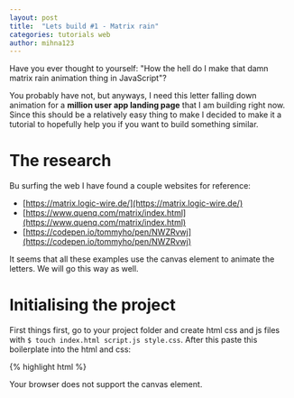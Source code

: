 ```yaml
---
layout: post
title:  "Lets build #1 - Matrix rain"
categories: tutorials web
author: mihna123
---
```


Have you ever thought to yourself: "How the hell do I make that damn matrix 
rain animation thing in JavaScript"? 

You probably have not, but anyways, I need this letter falling down animation 
for a **million user app landing page** that I am building right now. Since 
this should be a relatively easy thing to make I decided to make it a tutorial 
to hopefully help you if you want to build something similar.

# The research

Bu surfing the web I have found a couple websites for reference:
- [https://matrix.logic-wire.de/](https://matrix.logic-wire.de/)
- [https://www.quenq.com/matrix/index.html](https://www.quenq.com/matrix/index.html)
- [https://codepen.io/tommyho/pen/NWZRvwj](https://codepen.io/tommyho/pen/NWZRvwj)

It seems that all these examples use the canvas element to animate the letters.
We will go this way as well.

# Initialising the project

First things first, go to your project folder and create html css and js files
with `$ touch index.html script.js style.css`. After this paste this boilerplate
into the html and css:

{% highlight html %}
<!-- index.html -->
<!DOCTYPE html>
<html>

<head>
    <title>Matrix rain project</title>
    <link rel="stylesheet" href="style.css" />
</head>

<body>
    <canvas class="m-rain" width="1380" height="668">
        Your browser does not support the canvas element.
    </canvas>
    <script src="script.js" type="module" defer />
</body>

</html>
{% endhighlight %}

{% highlight css %}
/* style.css */
html,
body {
    padding: 0px;
    margin: 0px;
}

canvas {
    border: 3px solid black;
}

{% endhighlight %}

We just have a canvas element that indicates wether the browser supports such 
element. We will do most of our work inside the `script.js` file.

# Working with the canvas element

In order for us to draw something to the canvas element we will have to get 
the 2d canvas context. This object has all the methods we need to draw anything
we want.

{% highlight js %}

// script.js

/** @type {HTMLCanvasElement | null} */
const canvas = document.querySelector("canvas.m-rain");

// Set width and height to window
canvas.style.width = `${window.innerWidth}px`;
canvas.style.height = `${window.innerHeight}px`;

// Get the canvas context
const ctx = canvas.getContext("2d");
// Paint the entire canvas black
ctx.fillRect(0, 0, canvas.width, canvas.height);

{% endhighlight %}

# Rendering text

As we will need to render a lot of text on the screen, lets try to just render
the good old "Hello world!". The method to do so is `fillText()`.


{% highlight js %}
// script.js

// ...the code from before

// Set the fill style so the text is not black
ctx.fillStyle = "white";
// Make the font bigger
ctx.font = "34px sans";

ctx.fillText("Hello world!", 100, 100);

{% endhighlight %}

This will basically tell the canvas to render the "Hello world!" string at
coordinates (100, 100);

This is how the page should look like right now:

<p align="center">
    <img style="text: centered" src="{{"/assets/images/matrix-01.png" | prepend: site.url}}" width="1000" alt="Screenshot of the project #1"/>
</p>

# Making things move

Okay so we now know how to render some text, but this is now why we came here,
we want to make some matrix rain god damnit! Let's animate some letters right
now.

Firstly we will some variables to keep track of all the letter positions, font
sizes and so on...


{% highlight js %}
// script.js

// Letter that we want to animate
const letter = "O";
/** @type {[Number,Number][]} 
* This is where we will store the x and y axis for our falling letter
*/
const letterPositions = [];
const fontSize = 8;

{% endhighlight %}

Then we will want a function that spawns the letter at a random position above
our canvas:

{% highlight js %}

//script.js

function randomSpawn() {
    // Random x
	const x = Math.round(Math.random() * canvas.width);
    // Above the canvas
	const y = -10;

	letterPositions.push([x, y]);
    // Keep the max letter count up to 500 for performance
    if (letterPositions.length > 500) {
        letterPositions.shift();
    }
}

{% endhighlight %}

Okay now we have our variables and a method that spawns a new letter into our
array. The last thing that we need for now is a `tick()` method that would act
as like a render method. The `tick()` needs to refresh the screen, then draw
all the letters from the array and then nudge the letters down a bit. I 
came up with something like so:


{% highlight js %}

// script.js

function tick() {
    // We refresh the page with a black that has a little transparency for a nice effect
	ctx.fillStyle = "#0000000a";
	ctx.fillRect(0, 0, canvas.width, canvas.height);

    // Set up the white font
	ctx.fillStyle = "white";
	ctx.font = `${fontSize}px sans`;

    // For every letter draw it to the screen
	for (const pos of letterPositions) {
		ctx.fillText(letter, pos[0], ++pos[1]);
	}
}

{% endhighlight %}

Finnaly put both the `tick()` and `randomSpawn()` inside an interval. You can
play around with the time values for different effects.


{% highlight js %}

//script.js

setInterval(tick, 40);
setInterval(randomSpawn, 100);

{% endhighlight %}

Your page should look something like this:

<p align="center">
    <img style="text: centered" src="{{"/assets/images/matrix-02.gif" | prepend: site.url}}" width="1000" alt="Recording of the project #1"/>
</p>

Its kinda mesmerizing huh? I caugth myself staring at this screen for way too 
long dude.

# The finishing touches

It may not seem like it, but we are actually done. I sugest that you try and
do the rest alone, since it is a nice exercise. The finished product should 
look like this:

<p align="center">
    <img style="text: centered" src="{{"/assets/images/matrix-03.gif" | prepend: site.url}}" width="1000" alt="Recording of the project #2"/>
</p>

If you want to see the code here it is aswell:


{% highlight js %}

//script.js

/** @type {HTMLCanvasElement | null}*/
const canvas = document.querySelector("canvas.m-rain");
canvas.style.width = `${window.innerWidth}px`;
canvas.style.height = `${window.innerHeight}px`;

const ctx = canvas.getContext("2d");
ctx.fillRect(0, 0, canvas.width, canvas.height);

const letters = "马吾伊艾哦儿屁艾勒艾诶娜迪艾弗吉尺艾杰艾艾西吉比艾开";
/** @type {[Number, Number, Number][]} */
const letterPositions = [];
const fontSize = 18;
const numOfColumns = 20;
const maxLetters = 500;

function randomSpawn() {
	const x = Math.round(Math.random() * canvas.width);
	const y = -10;
	const s = Math.floor(Math.random() * 25 + 5);

	letterPositions.push([x, y, s]);
	if (letterPositions.length > maxLetters) {
		letterPositions.shift();
	}
}

function tick() {
	ctx.fillStyle = "#0000002a";
	ctx.fillRect(0, 0, canvas.width, canvas.height);
	ctx.fillStyle = "green";
	for (const pos of letterPositions) {
		ctx.font = `${pos[2]}px sans`;
		ctx.fillText(
			letters.split("")[Math.floor(Math.random() * letters.length)],
			pos[0],
			pos[1],
		);
		pos[1] += pos[2];
	}
}

setInterval(tick, 50);
setInterval(randomSpawn, 5);

{% endhighlight %}
